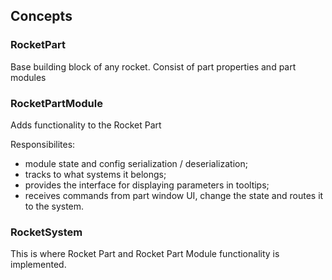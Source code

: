 
## Concepts

### RocketPart

Base building block of any rocket. Consist of part properties and part modules

### RocketPartModule

Adds functionality to the Rocket Part

Responsibilites: 
- module state and config serialization / deserialization;
- tracks to what systems it belongs;
- provides the interface for displaying parameters in tooltips;
- receives commands from part window UI, change the state and routes it to the system.

### RocketSystem

This is where Rocket Part and Rocket Part Module functionality is implemented.
